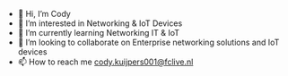 - 👋 Hi, I’m Cody
- 👀 I’m interested in Networking & IoT Devices
- 🌱 I’m currently learning Networking IT & IoT
- 💞️ I’m looking to collaborate on Enterprise networking solutions and IoT devices
- 📫 How to reach me cody.kuijpers001@fclive.nl

<!---
ScrimGit/ScrimGit is a ✨ special ✨ repository because its `README.md` (this file) appears on your GitHub profile.
You can click the Preview link to take a look at your changes.
--->

